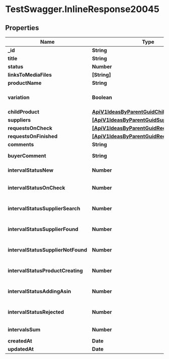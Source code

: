 # TestSwagger.InlineResponse20045

## Properties

Name | Type | Description | Notes
------------ | ------------- | ------------- | -------------
**_id** | **String** |  | [optional] 
**title** | **String** | Название идеи | [optional] 
**status** | **Number** | Статус идеи | [optional] 
**linksToMediaFiles** | **[String]** | Медиа идеи | [optional] 
**productName** | **String** | Назавние продукта | [optional] 
**variation** | **Boolean** | Является ли продукт идеи вариацией существующего | [optional] 
**childProduct** | [**ApiV1IdeasByParentGuidChildProduct**](ApiV1IdeasByParentGuidChildProduct.md) |  | [optional] 
**suppliers** | [**[ApiV1IdeasByParentGuidSuppliers]**](ApiV1IdeasByParentGuidSuppliers.md) |  | [optional] 
**requestsOnCheck** | [**[ApiV1IdeasByParentGuidRequestsOnCheck]**](ApiV1IdeasByParentGuidRequestsOnCheck.md) |  | [optional] 
**requestsOnFinished** | [**[ApiV1IdeasByParentGuidRequestsOnCheck]**](ApiV1IdeasByParentGuidRequestsOnCheck.md) |  | [optional] 
**comments** | **String** | Комментарии к идее | [optional] 
**buyerComment** | **String** | Комментарий байера | [optional] 
**intervalStatusNew** | **Number** | Кол-во секунд идеи в статусе new(5) | [optional] 
**intervalStatusOnCheck** | **Number** | Кол-во секунд идеи в статусе OnCheck(10) | [optional] 
**intervalStatusSupplierSearch** | **Number** | Кол-во секунд идеи в статусе supplierSearch(13) | [optional] 
**intervalStatusSupplierFound** | **Number** | Кол-во секунд идеи в статусе supplierFound(14) | [optional] 
**intervalStatusSupplierNotFound** | **Number** | Кол-во секунд идеи в статусе supplierNotFound(15) | [optional] 
**intervalStatusProductCreating** | **Number** | Кол-во секунд идеи в статусе productCreating(16) | [optional] 
**intervalStatusAddingAsin** | **Number** | Кол-во секунд идеи в статусе addingAsin(18) | [optional] 
**intervalStatusRejected** | **Number** | Кол-во секунд идеи в статусе rejected(25) | [optional] 
**intervalsSum** | **Number** | Кол-во секунд идеи во всех статусах | [optional] 
**createdAt** | **Date** | Дата создания. | [optional] 
**updatedAt** | **Date** | Дата обновления. | [optional] 


